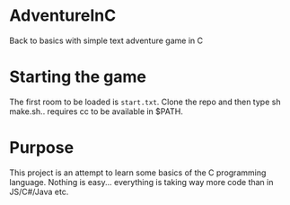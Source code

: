 # AdventureInC
Back to basics with simple text adventure game in C

# Starting the game
The first room to be loaded is `start.txt`.
Clone the repo and then type sh make.sh.. requires cc to be available in $PATH.

# Purpose
This project is an attempt to learn some basics of the C programming language. 
Nothing is easy... everything is taking way more code than in JS/C#/Java etc.

